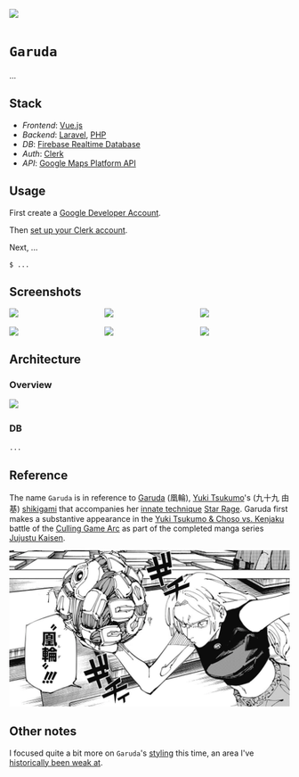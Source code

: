 [![](https://img.shields.io/badge/garuda_1.0.0-passing-green)](https://github.com/gongahkia/garuda/releases/tag/1.0.0) 

# `Garuda`

...

## Stack

* *Frontend*: [Vue.js](https://vuejs.org/)
* *Backend*: [Laravel](https://laravel.com/), [PHP](https://www.php.net/)
* *DB*: [Firebase Realtime Database](https://firebase.google.com/docs/database)
* *Auth*: [Clerk](https://clerk.com/)
* *API*: [Google Maps Platform API](https://developers.google.com/maps)

## Usage

First create a [Google Developer Account](https://developers.google.com/).

Then [set up your Clerk account](https://clerk.com/docs/quickstarts/setup-clerk).

Next, ...

```console
$ ...
```

## Screenshots

<div style="display: flex; justify-content: space-between;">
  <img src="./1.png" width="32%">
  <img src="./2.png" width="32%">
  <img src="./3.png" width="32%">
</div>

<br>

<div style="display: flex; justify-content: space-between;">
  <img src="./4.png" width="32%">
  <img src="./5.png" width="32%">
  <img src="./6.png" width="32%">
</div>

## Architecture

### Overview

![](./asset/reference/architecture.jpg)

### DB

```mermaid
...
```

## Reference

The name `Garuda` is in reference to [Garuda](https://jujutsu-kaisen.fandom.com/wiki/Garuda) (凰輪), 
[Yuki Tsukumo](https://jujutsu-kaisen.fandom.com/wiki/Yuki_Tsukumo)'s (九十九 由基) [shikigami](https://jujutsu-kaisen.fandom.com/wiki/Shikigami) that accompanies her [innate technique](https://jujutsu-kaisen.fandom.com/wiki/Category:Innate_Techniques) [Star Rage](https://jujutsu-kaisen.fandom.com/wiki/Star_Rage). Garuda first makes a substantive appearance in the [Yuki Tsukumo & Choso vs. Kenjaku](https://jujutsu-kaisen.fandom.com/wiki/Yuki_Tsukumo_%26_Choso_vs._Kenjaku) battle of the [Culling Game Arc](https://jujutsu-kaisen.fandom.com/wiki/Culling_Game_Arc) as part of the completed manga series [Jujustu Kaisen](https://jujutsu-kaisen.fandom.com/wiki/Jujutsu_Kaisen_Wiki).

![](./asset/logo/garuda.webp)

## Other notes

I focused quite a bit more on `Garuda`'s [styling](#screenshots) this time, an area I've [historically been weak at]().